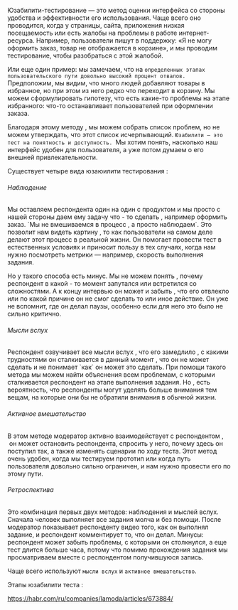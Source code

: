 Юзабилити-тестирование — это метод оценки интерфейса со стороны удобства и эффективности его использования. Чаще всего оно проводится, когда у страницы, сайта, приложения низкая посещаемость или есть жалобы на проблемы в работе интернет-ресурса. Например, пользователи пишут в поддержку: «Я не могу оформить заказ, товар не отображается в корзине», и мы проводим тестирование, чтобы разобраться с этой жалобой.

Или еще один пример: мы замечаем, что на `определенных этапах пользовательского пути довольно высокий процент отвалов.` Предположим, мы видим, что много людей добавляют товары в избранное, но при этом из него редко что переходит в корзину. Мы можем сформулировать гипотезу, что есть какие-то проблемы на этапе избранного: что-то останавливает пользователей при оформлении заказа.

Благодаря этому методу , мы можем собрать список проблем, но не можем утверждать, что этот список исчерпывающий. `Юзабилити — это тест на понятность и доступность. `Мы хотим понять, насколько наш интерфейс удобен для пользователя, а уже потом думаем о его внешней привлекательности.

Существует четыре вида юзаюилити тестирования : 

<h6>Наблюдение</h6> 
Мы оставляем респондента один на один с продуктом и мы просто с нашей стороны даем ему задачу что - то сделать , например оформить заказ. `Мы не вмешиваемся в процесс , а просто наблюдаем`. Это позволит нам видеть картину , то как пользователи на самом деле делают этот процесс в реальной жизни. Он помогает провести тест в естественных условиях и приносит пользу в тех случаях, когда нам нужно посмотреть метрики — например, скорость выполнения задания.

Но у такого способа есть минус. Мы не можем понять , почему респондент в какой - то момент запутался или встретился со сложностями. А к концу интервью он может и забыть , что его отвлекло или по какой причине он не смог сделать то или иное действие. Он уже не вспомнит, где он делал паузы, особенно если для него это было не сильно критично.

<h6>Мысли вслух</h6>
Респондент озвучивает все мысли вслух , что его замедлило , с какими трудностями он сталкивается в данный момент , что он не может сделать и не понимает `как` он может это сделать. При помощи такого метода мы можем найти объяснения всем проблемам, с которыми сталкивается респондент на этапе выполнения задания.
 Но , есть вероятность, что респонденты могут уделять больше внимания тем вещам, на которые они бы не обратили внимания в обычной жизни.


<h6>Активное вмешательство</h6>
В этом методе модератор активно взаимодействует с респондентом ,  он может остановить респондента, спросить у него, почему здесь он поступил так, а также изменять сценарии по ходу теста. Этот метод очень удобен, когда мы тестируем прототип или когда путь пользователя довольно сильно ограничен, и нам нужно провести его по этому пути.


<h6>Ретроспектива</h6>
Это комбинация первых двух методов: наблюдения и мыслей вслух. Сначала человек выполняет все задания молча и без помощи. После модератор показывает респонденту видео того, как он выполнял задание, и респондент комментирует то, что он делал.
Минусы: респондент может забыть проблемы, с которыми он столкнулся, а еще тест длится больше часа, потому что помимо прохождения задания мы просматриваем вместе с респондентом получившуюся запись.

Чаще всего используют `мысли вслух` и `активное вмешательство`.

Этапы юзабилити теста : 








https://habr.com/ru/companies/lamoda/articles/673884/